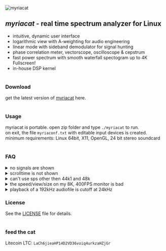 ![myriacat](../main/myriacat.gif)

## *myriacat* - real time spectrum analyzer for Linux
- intuitive, dynamic user interface
- logarithmic view with A-weighting for audio engineering
- linear mode with sideband demodulator for signal hunting
- phase correlation meter, vectorscope, oscilloscope & cepstrum
- fast power spectrum with smooth waterfall spectogram up to 4K Fullscreen!
- in-house DSP kernel<br><br>

### Download
get the latest version of [myriacat](https://github.com/myriacat/myriacat/releases/latest/download/myriacat_v1.0_beta.tar.gz) here.<br><br>

### Usage
myriacat is portable. open zip folder and type `./myriacat` to run.<br>
on exit, the file `myriaconf.txt` with editable input devices is created.<br>
minimum requirements: Linux 64bit, X11, OpenGL, 24 bit stereo soundcard<br><br>

### FAQ

<details>
<summary>no signals are shown</summary>
linux does not route the speaker-output back to programs. you need a software or hardware loopback (cable)
easiest way with pulseaudio is to install "pavucontrol" and set "monitor of built-in Audio" under recording.
</details>

<details>
<summary>scrolltime is not shown</summary>
the time depends on sps, decimation and screensize. its not shown in vsync or logarithm mode.
</details>

<details>
<summary>can't use sps other then 44k1 and 48k</summary>
those are the supported hardware rates. to use other samplerates, use a softwaredevice like "default" (OS does resampling).
</details>

<details>
<summary>the speed/view/size on my 8K, 400FPS monitor is bad</summary>
dont use vsync, myriacat is tested for up to 2K, 50-120fps monitors at this time.<br>
if the UI is too small on high-dpi devices, you will need to find a way to upscale the program.
</details>

<details>
<summary>playback of a 192kHz audiofile is cutoff at 24kHz</summary>
most of the test files on various audio-sites are not what they claim to be.<br>
if you have a file with actual 192kHz sps (96kHz signal) it will be show on myriacat.<br>
for output over the playback device, you also need to change linux alsa configs, as they are capped at 48ksps.
</details>


### License
See the [LICENSE](../main/LICENSE.txt) file for details.<br><br>

### feed the cat
Litecoin LTC: `LaCh6jieaHP14D2VD36voiq4urkzaHZjGr`<br>
